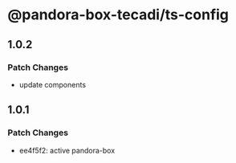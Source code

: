 # @pandora-box-tecadi/ts-config

## 1.0.2

### Patch Changes

- update components

## 1.0.1

### Patch Changes

- ee4f5f2: active pandora-box
